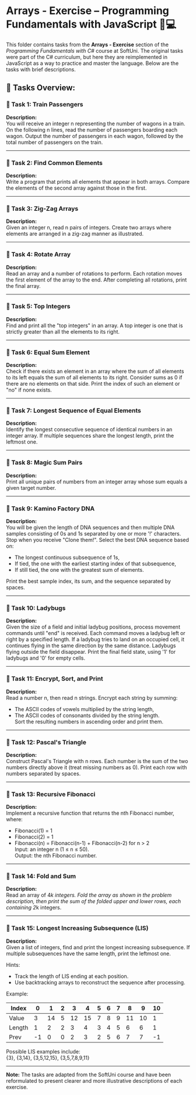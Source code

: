 # Arrays - Exercise – Programming Fundamentals with JavaScript 🧑💻

This folder contains tasks from the **Arrays - Exercise** section of the _Programming Fundamentals with C#_ course at SoftUni. The original tasks were part of the C# curriculum, but here they are reimplemented in JavaScript as a way to practice and master the language. Below are the tasks with brief descriptions.

## 🔧 Tasks Overview:

### 📝 Task 1: Train Passengers  
**Description:**  
You will receive an integer n representing the number of wagons in a train. On the following n lines, read the number of passengers boarding each wagon. Output the number of passengers in each wagon, followed by the total number of passengers on the train.

---

### 📝 Task 2: Find Common Elements  
**Description:**  
Write a program that prints all elements that appear in both arrays. Compare the elements of the second array against those in the first.

---

### 📝 Task 3: Zig-Zag Arrays  
**Description:**  
Given an integer n, read n pairs of integers. Create two arrays where elements are arranged in a zig-zag manner as illustrated.

---

### 📝 Task 4: Rotate Array  
**Description:**  
Read an array and a number of rotations to perform. Each rotation moves the first element of the array to the end. After completing all rotations, print the final array.

---

### 📝 Task 5: Top Integers  
**Description:**  
Find and print all the "top integers" in an array. A top integer is one that is strictly greater than all the elements to its right.

---

### 📝 Task 6: Equal Sum Element  
**Description:**  
Check if there exists an element in an array where the sum of all elements to its left equals the sum of all elements to its right. Consider sums as 0 if there are no elements on that side. Print the index of such an element or "no" if none exists.

---

### 📝 Task 7: Longest Sequence of Equal Elements  
**Description:**  
Identify the longest consecutive sequence of identical numbers in an integer array. If multiple sequences share the longest length, print the leftmost one.

---

### 📝 Task 8: Magic Sum Pairs  
**Description:**  
Print all unique pairs of numbers from an integer array whose sum equals a given target number.

---

### 📝 Task 9: Kamino Factory DNA  
**Description:**  
You will be given the length of DNA sequences and then multiple DNA samples consisting of 0s and 1s separated by one or more '!' characters. Stop when you receive "Clone them!". Select the best DNA sequence based on:  
- The longest continuous subsequence of 1s,  
- If tied, the one with the earliest starting index of that subsequence,  
- If still tied, the one with the greatest sum of elements.

Print the best sample index, its sum, and the sequence separated by spaces.

---

### 📝 Task 10: Ladybugs  
**Description:**  
Given the size of a field and initial ladybug positions, process movement commands until "end" is received. Each command moves a ladybug left or right by a specified length. If a ladybug tries to land on an occupied cell, it continues flying in the same direction by the same distance. Ladybugs flying outside the field disappear. Print the final field state, using '1' for ladybugs and '0' for empty cells.

---

### 📝 Task 11: Encrypt, Sort, and Print  
**Description:**  
Read a number n, then read n strings. Encrypt each string by summing:  
- The ASCII codes of vowels multiplied by the string length,  
- The ASCII codes of consonants divided by the string length.  
Sort the resulting numbers in ascending order and print them.

---

### 📝 Task 12: Pascal's Triangle  
**Description:**  
Construct Pascal's Triangle with n rows. Each number is the sum of the two numbers directly above it (treat missing numbers as 0). Print each row with numbers separated by spaces.

---

### 📝 Task 13: Recursive Fibonacci  
**Description:**  
Implement a recursive function that returns the nth Fibonacci number, where:  
- Fibonacci(1) = 1  
- Fibonacci(2) = 1  
- Fibonacci(n) = Fibonacci(n-1) + Fibonacci(n-2) for n > 2  
Input: an integer n (1 ≤ n ≤ 50).  
Output: the nth Fibonacci number.

---

### 📝 Task 14: Fold and Sum  
**Description:**  
Read an array of 4*k integers. Fold the array as shown in the problem description, then print the sum of the folded upper and lower rows, each containing 2*k integers.

---

### 📝 Task 15: Longest Increasing Subsequence (LIS)  
**Description:**  
Given a list of integers, find and print the longest increasing subsequence. If multiple subsequences have the same length, print the leftmost one.

Hints:  
- Track the length of LIS ending at each position.  
- Use backtracking arrays to reconstruct the sequence after processing.

Example:

| Index | 0 | 1  | 2 | 3  | 4  | 5 | 6 | 7 | 8 | 9 | 10 |
|-------|---|----|---|----|----|---|---|---|---|---|----|
| Value | 3 | 14 | 5 | 12 | 15 | 7 | 8 | 9 |11 |10 | 1  |
| Length| 1 | 2  | 2 | 3  | 4  | 3 | 4 | 5 | 6 | 6 | 1  |
| Prev  | -1| 0  | 0 | 2  | 3  | 2 | 5 | 6 | 7 | 7 | -1 |

Possible LIS examples include:  
{3}, {3,14}, {3,5,12,15}, {3,5,7,8,9,11}

---

**Note:** The tasks are adapted from the SoftUni course and have been reformulated to present clearer and more illustrative descriptions of each exercise.

